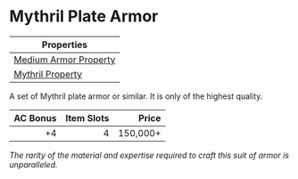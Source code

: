 # Mythril Plate Armor

| Properties                                                                  |
| --------------------------------------------------------------------------- |
| [Medium Armor Property](../../Armor%20Properties/Medium%20Armor%20Property.md) |
| [Mythril Property](../../Material%20Properties/Mythril%20Property.md)    |

A set of Mythril plate armor or similar. It is only of the highest quality.

| AC Bonus | Item Slots |    Price |
| -------: | ---------: | -------: |
|       +4 |          4 | 150,000+ |

*The rarity of the material and expertise required to craft this suit of armor is unparalleled.*
